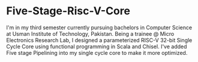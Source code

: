 # Five-Stage-Risc-V-Core
I'm in my third semester currently pursuing bachelors in Computer Science at Usman Institute of Technology, Pakistan. Being a trainee @ Micro Electronics Research Lab, I designed a parameterized RISC-V 32-bit Single Cycle Core using functional programming in Scala and Chisel. I've added Five stage Pipelining into my single cycle core to make it more optimized.
